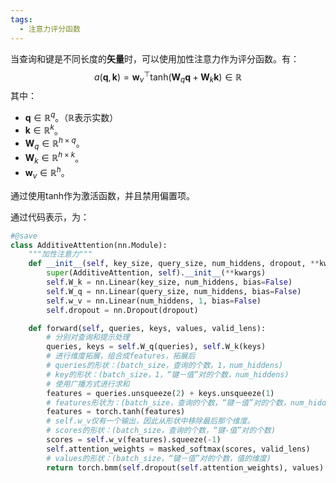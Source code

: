 ```yaml
---
tags:
  - 注意力评分函数
---
```

当查询和键是不同长度的**矢量**时，可以使用加性注意力作为评分函数。有：
$$
a(\mathbf q, \mathbf k) = \mathbf w_v^\top \text{tanh}(\mathbf W_q\mathbf q + \mathbf W_k \mathbf k) \in \mathbb{R}
$$
其中：
- $\mathbf{q} \in \mathbb{R}^q$。（$\mathbb{R}$表示实数）
- $\mathbf{k} \in \mathbb{R}^k$。
- $\mathbf W_q\in\mathbb R^{h\times q}$。
- $\mathbf W_k\in\mathbb R^{h\times k}$。
- $\mathbf w_v\in\mathbb R^{h}$。

通过使用tanh作为激活函数，并且禁用偏置项。

通过代码表示，为：
```python
#@save
class AdditiveAttention(nn.Module):
    """加性注意力"""
    def __init__(self, key_size, query_size, num_hiddens, dropout, **kwargs):
        super(AdditiveAttention, self).__init__(**kwargs)
        self.W_k = nn.Linear(key_size, num_hiddens, bias=False)
        self.W_q = nn.Linear(query_size, num_hiddens, bias=False)
        self.w_v = nn.Linear(num_hiddens, 1, bias=False)
        self.dropout = nn.Dropout(dropout)

    def forward(self, queries, keys, values, valid_lens):
	    # 分别对查询和提示处理
        queries, keys = self.W_q(queries), self.W_k(keys)
        # 进行维度拓展，组合成features，拓展后
        # queries的形状：(batch_size，查询的个数，1，num_hiddens)
        # key的形状：(batch_size，1，“键－值”对的个数，num_hiddens)
        # 使用广播方式进行求和
        features = queries.unsqueeze(2) + keys.unsqueeze(1)
        # features形状为：(batch_size，查询的个数，“键－值”对的个数，num_hiddens)
        features = torch.tanh(features)
        # self.w_v仅有一个输出，因此从形状中移除最后那个维度。
        # scores的形状：(batch_size，查询的个数，“键-值”对的个数)
        scores = self.w_v(features).squeeze(-1)
        self.attention_weights = masked_softmax(scores, valid_lens)
        # values的形状：(batch_size，“键－值”对的个数，值的维度)
        return torch.bmm(self.dropout(self.attention_weights), values)
```